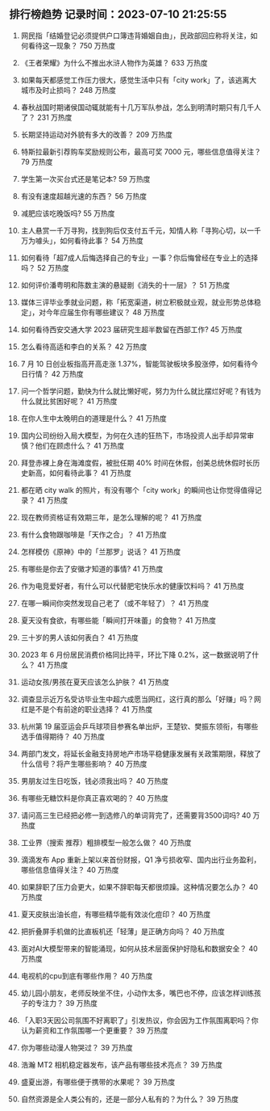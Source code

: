 
## 排行榜趋势 记录时间：2023-07-10 21:25:55
  
  1. 网民指「结婚登记必须提供户口簿违背婚姻自由」，民政部回应称将关注，如何看待这一现象？ 750 万热度
    
  2. 《王者荣耀》为什么不推出水浒人物作为英雄？ 633 万热度
    
  3. 如果每天都感觉工作压力很大，感觉生活中只有「city work」了，该逃离大城市及时止损吗？ 248 万热度
    
  4. 春秋战国时期诸侯国动辄就能有十几万军队参战，怎么到明清时期只有几千人了？ 231 万热度
    
  5. 长期坚持运动对外貌有多大的改善？ 209 万热度
    
  6. 特斯拉最新引荐购车奖励规则公布，最高可奖 7000 元，哪些信息值得关注？ 79 万热度
    
  7. 学生第一次买台式还是笔记本? 59 万热度
    
  8. 有没有速度超越光速的东西？ 56 万热度
    
  9. 减肥应该吃晚饭吗? 55 万热度
    
  10. 主人悬赏一千万寻狗，找到狗后仅支付五千元，知情人称「寻狗心切，以一千万为噱头」，如何看待此事？ 54 万热度
    
  11. 如何看待「超7成人后悔选择自己的专业」一事？你后悔曾经在专业上的选择吗？ 52 万热度
    
  12. 如何评价潘粤明和陈数主演的悬疑剧《消失的十一层》？ 51 万热度
    
  13. 媒体三评毕业季就业问题，称「拓宽渠道，树立积极就业观，就业形势总体稳定」，对今年应届生你有哪些建议？ 48 万热度
    
  14. 如何看待西安交通大学 2023 届研究生超半数留在西部工作? 45 万热度
    
  15. 怎么看待高适和李白的关系？ 42 万热度
    
  16. 7 月 10 日创业板指高开高走涨 1.37%，智能驾驶板块多股涨停，如何看待今日行情？ 42 万热度
    
  17. 问一个哲学问题，勤快为什么就比懒好呢，努力为什么就比摆烂好呢？有钱为什么就比贫困好呢？ 41 万热度
    
  18. 在你人生中太晚明白的道理是什么？ 41 万热度
    
  19. 国内公司纷纷入局大模型，为何在久违的狂热下，市场投资人出手却异常审慎？他们在顾虑什么？ 41 万热度
    
  20. 拜登赤裸上身在海滩度假，被批任期 40% 时间在休假，创美总统休假时长历史新高，如何看待此事？ 41 万热度
    
  21. 都在晒 city walk 的照片，有没有哪个「city work」的瞬间也让你觉得值得记录？ 41 万热度
    
  22. 现在教师资格证有效期三年，是怎么理解的呢？ 41 万热度
    
  23. 有什么食物跟咖啡是「天作之合」？ 41 万热度
    
  24. 怎样模仿《原神》中的「兰那罗」说话？ 41 万热度
    
  25. 有哪些是你去了安徽才知道的事情? 41 万热度
    
  26. 作为电竞爱好者，有什么可以代替肥宅快乐水的健康饮料吗？ 41 万热度
    
  27. 在哪一瞬间你突然发现自己老了（或不年轻了）？ 41 万热度
    
  28. 夏天没有食欲，有哪些能「瞬间打开味蕾」的食物？ 41 万热度
    
  29. 三十岁的男人该如何表白？ 41 万热度
    
  30. 2023 年 6 月份居民消费价格同比持平，环比下降 0.2%，这一数据说明了什么？ 41 万热度
    
  31. 运动女孩/男孩在夏天应该怎么护肤？ 41 万热度
    
  32. 调查显示近万名受访毕业生中超六成愿当网红，这行真的那么「好赚」吗？网红是不是个有前途的职业选择？ 41 万热度
    
  33. 杭州第 19 届亚运会乒乓球项目参赛名单出炉，王楚钦、樊振东领衔，有哪些选手值得期待？ 40 万热度
    
  34. 两部门发文，将延长金融支持房地产市场平稳健康发展有关政策期限，释放了什么信号？将产生哪些影响？ 40 万热度
    
  35. 男朋友过生日吃饭，钱必须我出吗？ 40 万热度
    
  36. 有哪些无糖饮料是你真正喜欢喝的？ 40 万热度
    
  37. 请问高三生已经把必修一到选修八的单词背完了，还需要背3500词吗? 40 万热度
    
  38. 工业界（搜索 推荐）粗排模型一般怎么做？ 40 万热度
    
  39. 滴滴发布 App 重新上架以来首份财报，Q1 净亏损收窄、国内出行业务盈利，哪些信息值得关注？ 40 万热度
    
  40. 如果辞职了压力会更大，如果不辞职每天都很烦躁。这种情况要怎么办？ 40 万热度
    
  41. 夏天皮肤出油长痘，有哪些精华能有效淡化痘印？ 40 万热度
    
  42. 把折叠屏手机做的比直板机还「轻薄」是正确方向吗？ 40 万热度
    
  43. 面对AI大模型带来的智能涌现，如何从技术层面保护好隐私和数据安全？ 40 万热度
    
  44. 电视机的cpu到底有哪些作用？ 40 万热度
    
  45. 幼儿园小朋友，老师反映坐不住，小动作太多，嘴巴也不停，应该怎样训练孩子的专注力？ 39 万热度
    
  46. 「入职3天因公司氛围不好离职了」引发热议，你会因为工作氛围离职吗？你认为薪资和工作氛围哪一个更重要？ 39 万热度
    
  47. 你为哪些动漫人物哭过？ 39 万热度
    
  48. 浩瀚 MT2 相机稳定器发布，该产品有哪些技术亮点？ 39 万热度
    
  49. 盛夏出游，有哪些便于携带的水果呢？ 39 万热度
    
  50. 自然资源是全人类公有的，还是一部分人私有的？为什么？ 39 万热度
    